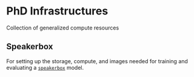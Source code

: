 # PhD Infrastructures

Collection of generalized compute resources

## Speakerbox

For setting up the storage, compute, and images needed for training and evaluating
a [`speakerbox`](https://github.com/CouncilDataProject/speakerbox) model.
